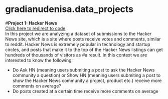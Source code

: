 
# gradianudenisa.data_projects
#__Project 1: Hacker News__ <br>
[Click here to redirect to code](https://github.com/gradianudenisa/gradianudenisa.data_projects/tree/main/Project%20Hacker%20News)<br>
In this project we are analyzing a dataset of submissions to the Hacker News site, which is a site where posts receive votes and comments, similar to reddit. Hacker News is extremely popular in technology and startup circles, and posts that make it to the top of the Hacker News listings can get hundreds of thousands of visitors as #a result. In this context we are interested to know the following:


* Do Ask HN (meaning users submiting a post to ask the Hacker News community a question) or Show HN (meaning users submiting a post to show the Hacker News community a project, product etc.) receive more comments on average?
* Do posts created at a certain time receive more comments on average

